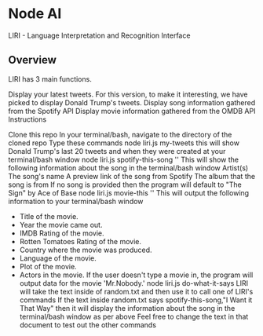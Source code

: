 # Node AI

LIRI - Language Interpretation and Recognition Interface

## Overview

LIRI has 3 main functions.

Display your latest tweets. For this version, to make it interesting, we have picked to display Donald Trump's tweets.
Display song information gathered from the Spotify API
Display movie information gathered from the OMDB API
Instructions

Clone this repo
In your terminal/bash, navigate to the directory of the cloned repo
Type these commands
node liri.js my-tweets
this will show Donald Trump's last 20 tweets and when they were created at your terminal/bash window
node liri.js spotify-this-song '<song name here>'
This will show the following information about the song in the terminal/bash window
Artist(s)
The song's name
A preview link of the song from Spotify
The album that the song is from
If no song is provided then the program will default to "The Sign" by Ace of Base
node liri.js movie-this '<movie name here>'
This will output the following information to your terminal/bash window
 * Title of the movie.
 * Year the movie came out.
 * IMDB Rating of the movie.
 * Rotten Tomatoes Rating of the movie.
 * Country where the movie was produced.
 * Language of the movie.
 * Plot of the movie.
 * Actors in the movie.
If the user doesn't type a movie in, the program will output data for the movie 'Mr.Nobody.'
node liri.js do-what-it-says
LIRI will take the text inside of random.txt and then use it to call one of LIRI's commands
If the text inside random.txt says spotify-this-song,"I Want it That Way" then it will display the information about the song in the terminal/bash window as per above
Feel free to change the text in that document to test out the other commands
